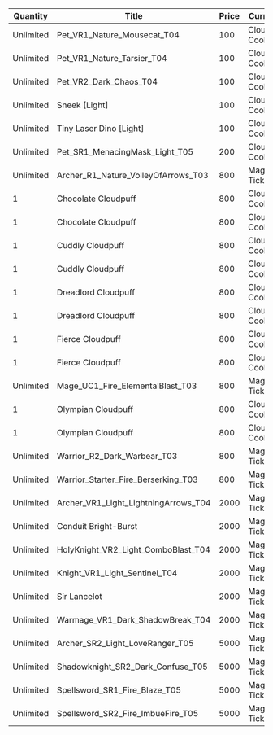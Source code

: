 | Quantity | Title | Price | Currency |  Requirement |
| -------- | ----- | ----- | -------- |  ----------- |
| Unlimited | Pet_VR1_Nature_Mousecat_T04 | 100 | Cloudpuff Cookies |  |
| Unlimited | Pet_VR1_Nature_Tarsier_T04 | 100 | Cloudpuff Cookies |  |
| Unlimited | Pet_VR2_Dark_Chaos_T04 | 100 | Cloudpuff Cookies |  |
| Unlimited | Sneek [Light] | 100 | Cloudpuff Cookies |  |
| Unlimited | Tiny Laser Dino [Light] | 100 | Cloudpuff Cookies |  |
| Unlimited | Pet_SR1_MenacingMask_Light_T05 | 200 | Cloudpuff Cookies |  |
| Unlimited | Archer_R1_Nature_VolleyOfArrows_T03 | 800 | Magic Tickets |  |
| 1 | Chocolate Cloudpuff | 800 | Cloudpuff Cookies |  |
| 1 | Chocolate Cloudpuff | 800 | Cloudpuff Cookies |  |
| 1 | Cuddly Cloudpuff | 800 | Cloudpuff Cookies |  |
| 1 | Cuddly Cloudpuff | 800 | Cloudpuff Cookies |  |
| 1 | Dreadlord Cloudpuff | 800 | Cloudpuff Cookies |  |
| 1 | Dreadlord Cloudpuff | 800 | Cloudpuff Cookies |  |
| 1 | Fierce Cloudpuff | 800 | Cloudpuff Cookies |  |
| 1 | Fierce Cloudpuff | 800 | Cloudpuff Cookies |  |
| Unlimited | Mage_UC1_Fire_ElementalBlast_T03 | 800 | Magic Tickets |  |
| 1 | Olympian Cloudpuff | 800 | Cloudpuff Cookies |  |
| 1 | Olympian Cloudpuff | 800 | Cloudpuff Cookies |  |
| Unlimited | Warrior_R2_Dark_Warbear_T03 | 800 | Magic Tickets |  |
| Unlimited | Warrior_Starter_Fire_Berserking_T03 | 800 | Magic Tickets |  |
| Unlimited | Archer_VR1_Light_LightningArrows_T04 | 2000 | Magic Tickets |  |
| Unlimited | Conduit Bright-Burst | 2000 | Magic Tickets |  |
| Unlimited | HolyKnight_VR2_Light_ComboBlast_T04 | 2000 | Magic Tickets |  |
| Unlimited | Knight_VR1_Light_Sentinel_T04 | 2000 | Magic Tickets |  |
| Unlimited | Sir Lancelot | 2000 | Magic Tickets |  |
| Unlimited | Warmage_VR1_Dark_ShadowBreak_T04 | 2000 | Magic Tickets |  |
| Unlimited | Archer_SR2_Light_LoveRanger_T05 | 5000 | Magic Tickets |  |
| Unlimited | Shadowknight_SR2_Dark_Confuse_T05 | 5000 | Magic Tickets |  |
| Unlimited | Spellsword_SR1_Fire_Blaze_T05 | 5000 | Magic Tickets |  |
| Unlimited | Spellsword_SR2_Fire_ImbueFire_T05 | 5000 | Magic Tickets |  |
